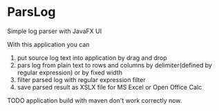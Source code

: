 # ParsLog
Simple log parser with JavaFX UI

With this application you can

1. put source log text into application by drag and drop
2. pars log from plain text to rows and columns by delimiter(defined by regular expression) or by fixed width
3. filter parsed log with regular expression filter
4. save parsed result as XSLX file for MS Excel or Open Office Calc

TODO application build with maven don't work correctly now.
